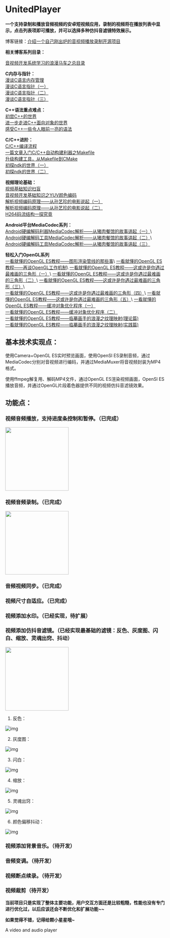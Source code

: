 # UnitedPlayer

**一个支持录制和播放音频视频的安卓短视频应用，录制的视频将在播放列表中显示，点击列表项即可播放，并可以选择多种仿抖音滤镜特效展示。**

博客链接：[介绍一个自己刚出炉的音视频播放录制开源项目](https://blog.csdn.net/sinat_23092639/article/details/104142700)

**相关博客系列目录：**  

[音视频开发系统学习的浪漫马车之总目录](https://juejin.cn/post/7033711226827833351)


**C内存与指针：**  
[漫谈C语言内存管理](https://juejin.cn/post/7033711811006464030)  
[漫谈C语言指针（一）](https://juejin.cn/post/7033711907660005413)  
[漫谈C语言指针（二）](https://juejin.cn/post/7033713132178669582)  
[漫谈C语言指针（三）](https://juejin.cn/post/7033713772011192333)  

**C++语法重点难点：**  
[初尝C++的世界](https://juejin.cn/post/7033714154880008222)  
[进一步走进C++面向对象的世界](https://juejin.cn/post/7033715596348882974)  
[感受C++一些令人眼前一亮的语法](https://juejin.cn/post/7035447100464693256)  

**C/C++进阶：**  
[C/C++编译流程](https://juejin.cn/post/7043778638802518052)  
[一篇文章入门C/C++自动构建利器之Makefile](https://juejin.cn/post/7046401218331017224)  
[升级构建工具，从Makefile到CMake](https://juejin.cn/post/7058217745321558024)  
[初探ndk的世界（一）](https://juejin.cn/post/7061553507622453279)  
[初探ndk的世界（二）](https://juejin.cn/user/2541726614684216)


**视频理论基础：**\
[视频基础知识扫盲](<https://juejin.cn/post/7082945332945879071>)\
[音视频开发基础知识之YUV颜色编码](<https://juejin.cn/post/7083427060240089096>)\
[解析视频编码原理——从孙艺珍的电影说起（一）](<https://juejin.cn/post/7083679329183334407>)\
[解析视频编码原理——从孙艺珍的电影说起（二）](<https://juejin.cn/post/7084062884983996430>)  
[H264码流结构一探究竟](https://juejin.cn/post/7092773284000989191/ "https://juejin.cn/post/7092773284000989191/")

**Android平台MediaCodec系列：**\
[Android硬编解码利器MediaCodec解析——从猪肉餐馆的故事讲起（一）](https://juejin.cn/post/7110805190512967717/ "https://juejin.cn/post/7110805190512967717/")\
[Android硬编解码工具MediaCodec解析——从猪肉餐馆的故事讲起（二）](https://juejin.cn/post/7111340889691127815/ "https://juejin.cn/post/7111340889691127815/")\
[Android硬编解码工具MediaCodec解析——从猪肉餐馆的故事讲起（三）](https://juejin.cn/post/7113767096512675870 "https://juejin.cn/post/7113767096512675870")

**轻松入门OpenGL系列**\
[一看就懂的OpenGL ES教程——图形渲染管线的那些事](https://juejin.cn/post/7119135465302654984 "https://juejin.cn/post/7119135465302654984")\
[一看就懂的OpenGL ES教程——再谈OpenGL工作机制](https://juejin.cn/post/7121525553491869703 "https://juejin.cn/post/7121525553491869703")\
[一看就懂的OpenGL ES教程——这或许是你遇过最难画的三角形（一）](https://juejin.cn/post/7125449091563126792 "https://juejin.cn/post/7125449091563126792")\
[一看就懂的OpenGL ES教程——这或许是你遇过最难画的三角形（二）](https://juejin.cn/post/7134356782452834334/ "https://juejin.cn/post/7134356782452834334/")\
[一看就懂的OpenGL ES教程——这或许是你遇过最难画的三角形（三）](https://juejin.cn/post/7143614036046217230 "https://juejin.cn/post/7143614036046217230")\
[一看就懂的OpenGL ES教程——这或许是你遇过最难画的三角形（四）](https://juejin.cn/post/7144335420644392991 "https://juejin.cn/post/7144335420644392991")\
[一看就懂的OpenGL ES教程——这或许是你遇过最难画的三角形（五）](https://juejin.cn/post/7145094035521470500 "https://juejin.cn/post/7145094035521470500")\
[一看就懂的OpenGL ES教程——缓冲对象优化程序（一）](https://juejin.cn/post/7147144845038419999/ "https://juejin.cn/post/7147144845038419999/")  
[一看就懂的OpenGL ES教程——缓冲对象优化程序（二）](https://juejin.cn/post/7149775557398364167)  
[一看就懂的OpenGL ES教程——临摹画手的浪漫之纹理映射(理论篇)](https://juejin.cn/post/7150869291208802341)  
[一看就懂的OpenGL ES教程——临摹画手的浪漫之纹理映射(实践篇)](https://juejin.cn/post/7155040552353234951)


## 基本技术实现点：

使用Camera+OpenGL ES实时预览画面，使用OpenSl ES录制音频，通过MediaCodec分别对音视频进行编码，并通过MediaMuxer将音视频封装为MP4格式。

使用ffmpeg解复用、解码MP4文件，通过OpenGL ES渲染视频画面，OpenSl ES播放音频，并通过OpenGL片段着色器提供不同的视频仿抖音滤镜效果。

## 功能点：

### 视频音频播放，支持进度条控制和暂停。（已完成） 

<img src="https://github.com/yishuinanfeng/UnitedPlayer/blob/master/gif/playProgress.jpg" width="200px">

 

### 视频音频录制。（已完成）

<img src="https://github.com/yishuinanfeng/UnitedPlayer/blob/master/gif/record.jpg" width="200px">


### 音频视频同步。（已完成）

### 视频尺寸自适应。（已完成）

### 视频添加水印。（已经实现，待扩展）

    

### 视频添加仿抖音滤镜。（已经实现最基础的滤镜：反色、灰度图、闪白、缩放、灵魂出窍、抖动）


  <img src="https://github.com/yishuinanfeng/UnitedPlayer/blob/master/gif/play.jpg" width="200px">



   1. 反色：
   
   ![img](https://github.com/yishuinanfeng/UnitedPlayer/blob/master/gif/oppoColor.gif)
   
   2. 灰度图：
   
   ![img](https://github.com/yishuinanfeng/UnitedPlayer/blob/master/gif/gray.gif)
   
   3. 闪白：
   
   ![img](https://github.com/yishuinanfeng/UnitedPlayer/blob/master/gif/splash.gif)
   
   4. 缩放：
   
   ![img](https://github.com/yishuinanfeng/UnitedPlayer/blob/master/gif/scale.gif)
   
   5. 灵魂出窍：
   
   ![img](https://github.com/yishuinanfeng/UnitedPlayer/blob/master/gif/soul.gif)
   
   6. 颜色偏移抖动：
   
   ![img](https://github.com/yishuinanfeng/UnitedPlayer/blob/master/gif/shake.gif)
   

### 视频添加背景音乐。（待开发）

### 音频变调。（待开发）

### 视频断点续录。（待开发）

### 视频裁剪（待开发）

**当前项目只是实现了整体主要功能，用户交互方面还是比较粗糙，性能也没有专门进行优化过，以后应该还会不断优化和扩展功能~~**



**如果觉得不错，记得给颗小星星哦~**



A video and audio player

